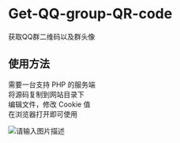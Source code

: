 # Get-QQ-group-QR-code
获取QQ群二维码以及群头像  

## 使用方法
需要一台支持 PHP 的服务端  
将源码复制到网站目录下  
编辑文件，修改 Cookie 值  
在浏览器打开即可使用  
  
![请输入图片描述][1]


  [1]: https://s.cdnv1.hanwuss.com/static/upload/wolf4096/20220504/202205041237592660.png
